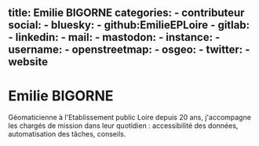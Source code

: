title: Emilie BIGORNE
categories:
    - contributeur
social:
    - bluesky:
    - github:EmilieEPLoire
    - gitlab:
    - linkedin:
    - mail:
    - mastodon:
        - instance:
        - username:
    - openstreetmap:
    - osgeo:
    - twitter:
    - website
---

# Emilie BIGORNE

<!-- --8<-- [start:author-sign-block] -->
Géomaticienne à l'Etablissement public Loire depuis 20 ans, j'accompagne les chargés de mission dans leur quotidien : accessibilité des données, automatisation des tâches, conseils.
<!-- --8<-- [end:author-sign-block] -->
